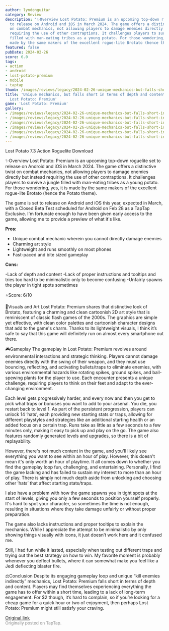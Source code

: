 ```yaml
---
author: lyndonguitar
category: Review
description: '✨Overview Lost Potato: Premium is an upcoming top-down roguelite set
  to release on Android and iOS in March 2024. The game offers a distinctive twist
  on combat mechanics, not allowing players to damage enemies directly but instead
  requiring the use of other contraptions. It challenges players to survive a jungle
  filled with man-eating tribes as a young potato. For those wondering, yes, it is
  made by the same makers of the excellent rogue-lite Brotato (hence the Potato theme).'
featured: false
pubDate: 2024-02-26
score: 6.0
tags:
- action
- android
- lost-potato-premium
- mobile
- taptap
thumb: /images/reviews/legacy/2024-02-26-unique-mechanics-but-falls-short-in-terms-of-depth-and-content--review---lost-potato-prem-0.avif
title: 'Unique mechanics, but falls short in terms of depth and content | Review -
  Lost Potato: Premium'
game: 'Lost Potato: Premium'
gallery:
- /images/reviews/legacy/2024-02-26-unique-mechanics-but-falls-short-in-terms-of-depth-and-content--review---lost-potato-prem-0.avif
- /images/reviews/legacy/2024-02-26-unique-mechanics-but-falls-short-in-terms-of-depth-and-content--review---lost-potato-prem-1.avif
- /images/reviews/legacy/2024-02-26-unique-mechanics-but-falls-short-in-terms-of-depth-and-content--review---lost-potato-prem-2.avif
- /images/reviews/legacy/2024-02-26-unique-mechanics-but-falls-short-in-terms-of-depth-and-content--review---lost-potato-prem-3.avif
- /images/reviews/legacy/2024-02-26-unique-mechanics-but-falls-short-in-terms-of-depth-and-content--review---lost-potato-prem-4.avif
- /images/reviews/legacy/2024-02-26-unique-mechanics-but-falls-short-in-terms-of-depth-and-content--review---lost-potato-prem-5.avif
---
```

Lost Potato
7.3
Action
Roguelite
Download

✨Overview
Lost Potato: Premium is an upcoming top-down roguelite set to release on Android and iOS in March 2024. The game offers a distinctive twist on combat mechanics, not allowing players to damage enemies directly but instead requiring the use of other contraptions. It challenges players to survive a jungle filled with man-eating tribes as a young potato. For those wondering, yes, it is made by the same makers of the excellent rogue-lite Brotato (hence the Potato theme).

The game is set to release on Android and iOS this year, expected in March, with a Closed Beta Test scheduled for Android on Feb 28 as a TapTap Exclusive. I'm fortunate enough to have been given early access to the game, allowing me to provide a preview of what it's like.


**Pros:**
- Unique combat mechanic wherein you cannot directly damage enemies
- Charming art style
- Lightweight and runs smoothly on most phones
- Fast-paced and bite sized gameplay



**Cons:**


-Lack of depth and content
-Lack of proper instructions and tooltips and tries too hard to be minimalistic only to become confusing
-Unfairly spawns the player in tight spots sometimes

⭐️Score: 6/10

🎨Visuals and Art
Lost Potato: Premium shares that distinctive look of Brotato, featuring a charming and clean cartoonish 2D art style that is reminiscent of classic flash games of the 2000s. The graphics are simple yet effective, with clean color palettes and cartoonish character designs that add to the game's charm. Thanks to its lightweight visuals, I think it’s safe to say that this game will definitely run on almost every smartphone out there.

🎮Gameplay
The gameplay in Lost Potato: Premium revolves around environmental interactions and strategic thinking. Players cannot damage enemies directly with the swing of their weapon, and they must use bouncing, reflecting, and activating bullets/traps to eliminate enemies, with various environmental hazards like rotating spikes, ground spikes, and ball-spewing plants for the player to use. Each encounter presents a unique challenge, requiring players to think on their feet and adapt to the ever-changing environment.

Each level gets progressively harder, and every now and then you get to pick what traps or bonuses you want to add to your arsenal. You die, you restart back to level 1. As part of the persistent progression, players can unlock 14 ‘hats’, each providing new starting stats or traps, allowing for different playstyles and strategies like an additional starting health or an added focus on a certain trap. Runs take as little as a few seconds to a few  minutes only, making it easy to pick up and play on the go. The game also features randomly generated levels and upgrades, so there is a bit of replayability.

However, there's not much content in the game, and you'll likely see everything you want to see within an hour of play. However, this doesn't mean it's only worth an hour of playtime. It all comes down to whether you find the gameplay loop fun, challenging, and entertaining. Personally, I find the game lacking and has failed to sustain my interest to more than an hour of play. There is simply not much depth aside from unlocking and choosing other ‘hats’ that affect starting stats/traps.

I also have a problem with how the game spawns you in tight spots at the start of levels, giving you only a few seconds to position yourself properly. It's hard to spot your character, so sometimes the time is not enough, resulting in situations where they take damage unfairly or without proper preparation.

The game also lacks instructions and proper tooltips to explain the mechanics. While I appreciate the attempt to be minimalistic by only showing things visually with icons, it just doesn’t work here and it confused me.

Still, I had fun while it lasted, especially when testing out different traps and trying out the best strategy on how to win. My favorite moment is probably whenever you deflect bullets, where it can somewhat make you feel like a Jedi deflecting blaster fire.

⚖️Conclusion
Despite its engaging gameplay loop and unique “kill enemies indirectly” mechanics, Lost Potato: Premium falls short in terms of depth and content. Players may find themselves experiencing everything the game has to offer within a short time, leading to a lack of long-term engagement. For $2 though, it’s hard to complain, so if you’re looking for a cheap game for a quick hour or two of enjoyment, then perhaps Lost Potato: Premium might still satisfy your craving.

[Original link](https://www.taptap.io/post/7052322)<br><span style="font-size: 0.95em; color: #888;">Originally posted on TapTap.</span>